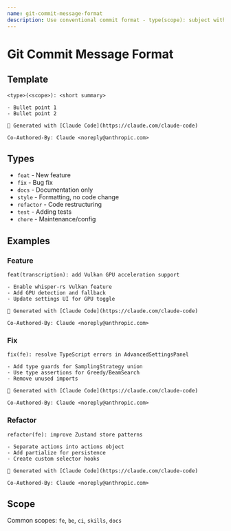 ```yaml
---
name: git-commit-message-format
description: Use conventional commit format - type(scope): subject with bullet points and Claude Code signature.
---
```


# Git Commit Message Format

## Template
```
<type>(<scope>): <short summary>

- Bullet point 1
- Bullet point 2

🤖 Generated with [Claude Code](https://claude.com/claude-code)

Co-Authored-By: Claude <noreply@anthropic.com>
```

## Types
- `feat` - New feature
- `fix` - Bug fix
- `docs` - Documentation only
- `style` - Formatting, no code change
- `refactor` - Code restructuring
- `test` - Adding tests
- `chore` - Maintenance/config

## Examples

### Feature
```
feat(transcription): add Vulkan GPU acceleration support

- Enable whisper-rs Vulkan feature
- Add GPU detection and fallback
- Update settings UI for GPU toggle

🤖 Generated with [Claude Code](https://claude.com/claude-code)

Co-Authored-By: Claude <noreply@anthropic.com>
```

### Fix
```
fix(fe): resolve TypeScript errors in AdvancedSettingsPanel

- Add type guards for SamplingStrategy union
- Use type assertions for Greedy/BeamSearch
- Remove unused imports

🤖 Generated with [Claude Code](https://claude.com/claude-code)

Co-Authored-By: Claude <noreply@anthropic.com>
```

### Refactor
```
refactor(fe): improve Zustand store patterns

- Separate actions into actions object
- Add partialize for persistence
- Create custom selector hooks

🤖 Generated with [Claude Code](https://claude.com/claude-code)

Co-Authored-By: Claude <noreply@anthropic.com>
```

## Scope
Common scopes: `fe`, `be`, `ci`, `skills`, `docs`
